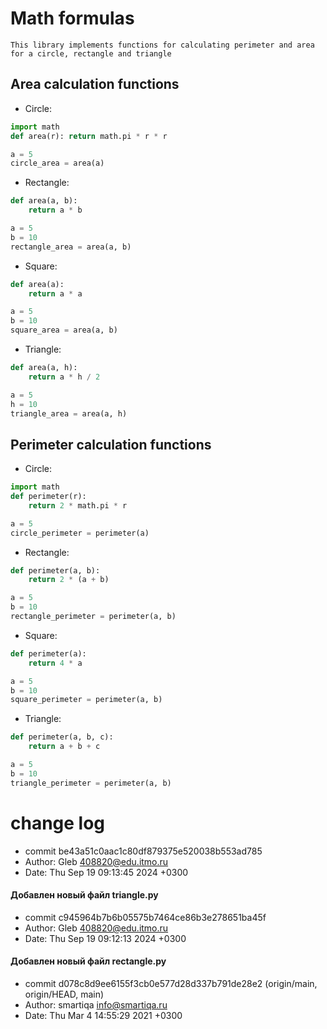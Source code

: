 # Math formulas

```This library implements functions for calculating perimeter and area for a circle, rectangle and triangle```

## Area calculation functions
- Circle: 
```python
import math
def area(r): return math.pi * r * r
```

```python
a = 5
circle_area = area(a)
```


- Rectangle: 
```python
def area(a, b):
    return a * b
```

```python
a = 5
b = 10
rectangle_area = area(a, b)
```

- Square:
```python
def area(a):
    return a * a
```

```python
a = 5
b = 10
square_area = area(a, b)
```

- Triangle:
```python
def area(a, h):
    return a * h / 2
```
```python
a = 5
h = 10
triangle_area = area(a, h)
```

## Perimeter calculation functions
- Circle:
```python
import math
def perimeter(r):
    return 2 * math.pi * r
```
```python
a = 5
circle_perimeter = perimeter(a)
```

- Rectangle:
```python
def perimeter(a, b):
    return 2 * (a + b)
```
```python
a = 5
b = 10
rectangle_perimeter = perimeter(a, b)
```

- Square:
```python
def perimeter(a):
    return 4 * a
```
```python
a = 5
b = 10
square_perimeter = perimeter(a, b)
```

- Triangle:
```python
def perimeter(a, b, c):
    return a + b + c
```
```python
a = 5
b = 10
triangle_perimeter = perimeter(a, b)
```

# change log
- commit be43a51c0aac1c80df879375e520038b553ad785
- Author: Gleb <408820@edu.itmo.ru>
- Date:   Thu Sep 19 09:13:45 2024 +0300

#### Добавлен новый файл triangle.py

- commit c945964b7b6b05575b7464ce86b3e278651ba45f
- Author: Gleb <408820@edu.itmo.ru>
- Date:   Thu Sep 19 09:12:13 2024 +0300

#### Добавлен новый файл rectangle.py

- commit d078c8d9ee6155f3cb0e577d28d337b791de28e2 (origin/main, origin/HEAD, main)
- Author: smartiqa <info@smartiqa.ru>
- Date:   Thu Mar 4 14:55:29 2021 +0300

